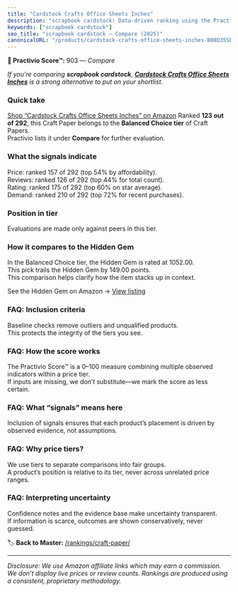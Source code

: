 ```yaml
---
title: "Cardstock Crafts Office Sheets Inches"
description: "scrapbook cardstock: Data-driven ranking using the Practivio Score™. Positioned by quality, value, demand, findability, momentum."
keywords: ["scrapbook cardstock"]
seo_title: "scrapbook cardstock — Compare (2025)"
canonicalURL: "/products/cardstock-crafts-office-sheets-inches-B08Q35SBG9/"
---
```


**🛒 Practivio Score™:** 903 — _Compare_


*If you're comparing **scrapbook cardstock**, **[Cardstock Crafts Office Sheets Inches](https://www.amazon.com/dp/B08Q35SBG9?tag=practivio-20)** is a strong alternative to put on your shortlist.*
### Quick take
[Shop “Cardstock Crafts Office Sheets Inches” on Amazon](https://www.amazon.com/dp/B08Q35SBG9?tag=practivio-20)
Ranked **123 out of 292**, this Craft Paper belongs to the **Balanced Choice tier** of Craft Papers.  
Practivio lists it under **Compare** for further evaluation.

### What the signals indicate
Price: ranked 157 of 292 (top 54% by affordability).  
Reviews: ranked 126 of 292 (top 44% for total count).  
Rating: ranked 175 of 292 (top 60% on star average).  
Demand: ranked 210 of 292 (top 72% for recent purchases).

### Position in tier
Evaluations are made only against peers in this tier.

### How it compares to the Hidden Gem
In the Balanced Choice tier, the Hidden Gem is rated at 1052.00.  
This pick trails the Hidden Gem by 149.00 points.  
This comparison helps clarify how the item stacks up in context.  

See the Hidden Gem on Amazon → [View listing](https://www.amazon.com/dp/B01AW5V7PE?tag=practivio-20)

### FAQ: Inclusion criteria
Baseline checks remove outliers and unqualified products.  
This protects the integrity of the tiers you see.

### FAQ: How the score works
The Practivio Score™ is a 0–100 measure combining multiple observed indicators within a price tier.  
If inputs are missing, we don’t substitute—we mark the score as less certain.

### FAQ: What “signals” means here
Inclusion of signals ensures that each product’s placement is driven by observed evidence, not assumptions.

### FAQ: Why price tiers?
We use tiers to separate comparisons into fair groups.  
A product’s position is relative to its tier, never across unrelated price ranges.

### FAQ: Interpreting uncertainty
Confidence notes and the evidence base make uncertainty transparent.  
If information is scarce, outcomes are shown conservatively, never guessed.

<!-- Missing template for Compare/CompareWithinPriceClass -->


🏷️ **Back to Master:** [/rankings/craft-paper/](/rankings/craft-paper/)

---
_Disclosure: We use Amazon affiliate links which may earn a commission. We don’t display live prices or review counts. Rankings are produced using a consistent, proprietary methodology._
